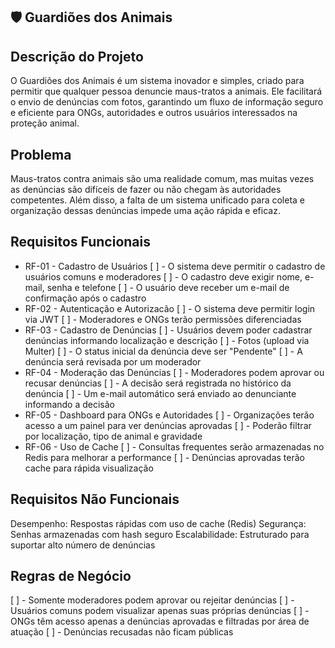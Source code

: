 ## 🛡️ Guardiões dos Animais

## Descrição do Projeto
O Guardiões dos Animais é um sistema inovador e simples, criado para permitir que qualquer pessoa denuncie maus-tratos a animais. Ele facilitará o envio de denúncias com fotos, garantindo um fluxo de informação seguro e eficiente para ONGs, autoridades e outros usuários interessados na proteção animal.

## Problema
Maus-tratos contra animais são uma realidade comum, mas muitas vezes as denúncias são difíceis de fazer ou não chegam às autoridades competentes. Além disso, a falta de um sistema unificado para coleta e organização dessas denúncias impede uma ação rápida e eficaz.

## Requisitos Funcionais
  - RF-01 - Cadastro de Usuários
[ ] - O sistema deve permitir o cadastro de usuários comuns e moderadores
[ ] - O cadastro deve exigir nome, e-mail, senha e telefone
[ ] - O usuário deve receber um e-mail de confirmação após o cadastro
  - RF-02 - Autenticação e Autorizacão
[ ] - O sistema deve permitir login via JWT
[ ] - Moderadores e ONGs terão permissões diferenciadas
  - RF-03 - Cadastro de Denúncias
[ ] - Usuários devem poder cadastrar denúncias informando localização e descrição
[ ] - Fotos (upload via Multer)
[ ] - O status inicial da denúncia deve ser "Pendente"
[ ] - A denúncia será revisada por um moderador
  - RF-04 - Moderação das Denúncias
[ ] - Moderadores podem aprovar ou recusar denúncias
[ ] - A decisão será registrada no histórico da denúncia
[ ] - Um e-mail automático será enviado ao denunciante informando a decisão
  - RF-05 - Dashboard para ONGs e Autoridades
[ ] - Organizações terão acesso a um painel para ver denúncias aprovadas
[ ] - Poderão filtrar por localização, tipo de animal e gravidade
  - RF-06 - Uso de Cache
[ ] - Consultas frequentes serão armazenadas no Redis para melhorar a performance
[ ] - Denúncias aprovadas terão cache para rápida visualização

## Requisitos Não Funcionais
Desempenho: Respostas rápidas com uso de cache (Redis)
Segurança: Senhas armazenadas com hash seguro
Escalabilidade: Estruturado para suportar alto número de denúncias

## Regras de Negócio
[ ] - Somente moderadores podem aprovar ou rejeitar denúncias
[ ] - Usuários comuns podem visualizar apenas suas próprias denúncias
[ ] - ONGs têm acesso apenas a denúncias aprovadas e filtradas por área de atuação
[ ] - Denúncias recusadas não ficam públicas